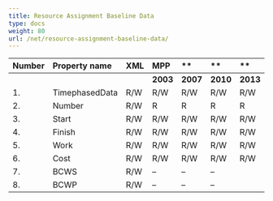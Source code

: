```yaml
---
title: Resource Assignment Baseline Data
type: docs
weight: 80
url: /net/resource-assignment-baseline-data/
---
```


|**Number** |**Property name** |**XML** |**MPP** |** |** |** |**Comments** |
| :- | :- | :- | :- | :- | :- | :- | :- |
| | | |**2003** |**2007** |**2010** |**2013** | |
|1. |TimephasedData |R/W |R/W |R/W |R/W |R/W | |
|2. |Number |R/W |R |R |R |R | |
|3. |Start |R/W |R/W |R/W |R/W |R/W| |
|4. |Finish |R/W |R/W |R/W |R/W |R/W| |
|5. |Work |R/W |R/W |R/W |R/W |R/W| |
|6. |Cost |R/W |R/W |R/W |R/W |R/W| |
|7. |BCWS |R/W |– |– |– | | |
|8. |BCWP |R/W |– |– |– | | |

